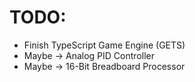 # TODO:
- Finish TypeScript Game Engine (GETS)
- Maybe -> Analog PID Controller
- Maybe -> 16-Bit Breadboard Processor
